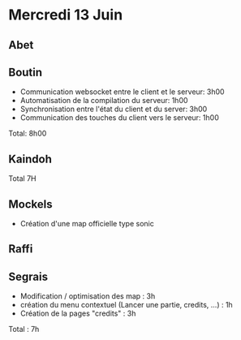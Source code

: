 # Mercredi 13 Juin

Abet
----


Boutin
------
- Communication websocket entre le client et le serveur: 3h00
- Automatisation de la compilation du serveur: 1h00
- Synchronisation entre l'état du client et du server: 3h00
- Communication des touches du client vers le serveur: 1h00

Total: 8h00




Kaindoh
-------


Total 7H

Mockels
-------
- Création d'une map officielle type sonic 


Raffi
-----




Segrais
-------

- Modification / optimisation des map : 3h 
- création du menu contextuel (Lancer une partie, credits, ...) : 1h 
- Création de la pages "credits" : 3h 
 
Total : 7h 
 

